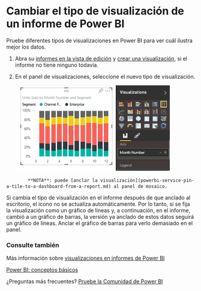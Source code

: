 <properties
   pageTitle="Cambiar el tipo de visualización de un informe de Power BI"
   description="Cambiar el tipo de visualización de un informe de Power BI"
   services="powerbi"
   documentationCenter=""
   authors="mihart"
   manager="mblythe"
   backup=""
   editor=""
   tags=""
   qualityFocus="no"
   qualityDate=""/>

<tags
   ms.service="powerbi"
   ms.devlang="NA"
   ms.topic="article"
   ms.tgt_pltfrm="NA"
   ms.workload="powerbi"
   ms.date="10/08/2016"
   ms.author="mihart"/>

# Cambiar el tipo de visualización de un informe de Power BI

Pruebe diferentes tipos de visualizaciones en Power BI para ver cuál ilustra mejor los datos. 

1.  Abra su [informes en la vista de edición](powerbi-service-go-from-reading-view-to-editing-view.md) y [crear una visualización](powerbi-service-add-visualizations-to-a-report-i.md), si el informe no tiene ninguno todavía.

2.  En el panel de visualizaciones, seleccione el nuevo tipo de visualización.  

    ![](media/powerbi-service-change-the-type-of-visualization-in-a-report/changeviz.gif)

>
            **NOTA**: puede [anclar la visualización](powerbi-service-pin-a-tile-to-a-dashboard-from-a-report.md) al panel de mosaico.

Si cambia el tipo de visualización en el informe después de que anclado al escritorio, el icono no se actualiza automáticamente. Por lo tanto, si se fija la visualización como un gráfico de líneas y, a continuación, en el informe, cambió a un gráfico de barras, la versión ya anclado de estos datos seguirá un gráfico de líneas. Anclar el gráfico de barras para verlo demasiado en el panel.




###  Consulte también

Más información sobre [visualizaciones en informes de Power BI](powerbi-service-visualizations-for-reports.md)

[Power BI: conceptos básicos](powerbi-service-basic-concepts.md)

¿Preguntas más frecuentes? [Pruebe la Comunidad de Power BI](http://community.powerbi.com/)

